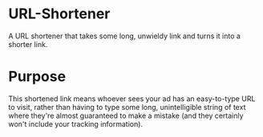 # URL-Shortener
A URL shortener that takes some long, unwieldy link and turns it into a shorter link. 

# Purpose
This shortened link means whoever sees your ad has an easy-to-type URL to visit, rather than having to type some long, unintelligible string of text where they're almost guaranteed to make a mistake (and they certainly won't include your tracking information).
